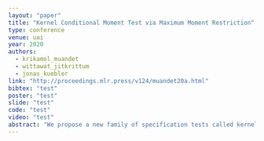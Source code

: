 ```yaml
---
layout: "paper"
title: "Kernel Conditional Moment Test via Maximum Moment Restriction"
type: conference
venue: uai
year: 2020
authors:
  - krikamol_muandet
  - wittawat_jitkrittum
  - jonas_kuebler
link: "http://proceedings.mlr.press/v124/muandet20a.html"
bibtex: "test"
poster: "test"
slide: "test"
code: "test"
video: "test"
abstract: "We propose a new family of specification tests called kernel conditional moment (KCM) tests. Our tests are built on a novel representation of conditional moment restrictions in a reproducing kernel Hilbert space (RKHS) called conditional moment embedding (CMME). After transforming the conditional moment restrictions into a continuum of unconditional counterparts, the test statistic is defined as the maximum moment restriction (MMR) within the unit ball of the RKHS. We show that the MMR not only fully characterizes the original conditional moment restrictions, leading to consistency in both hypothesis testing and parameter estimation, but also has an analytic expression that is easy to compute as well as closed-form asymptotic distributions. Our empirical studies show that the KCM test has a promising finite-sample performance compared to existing tests."
---
```

